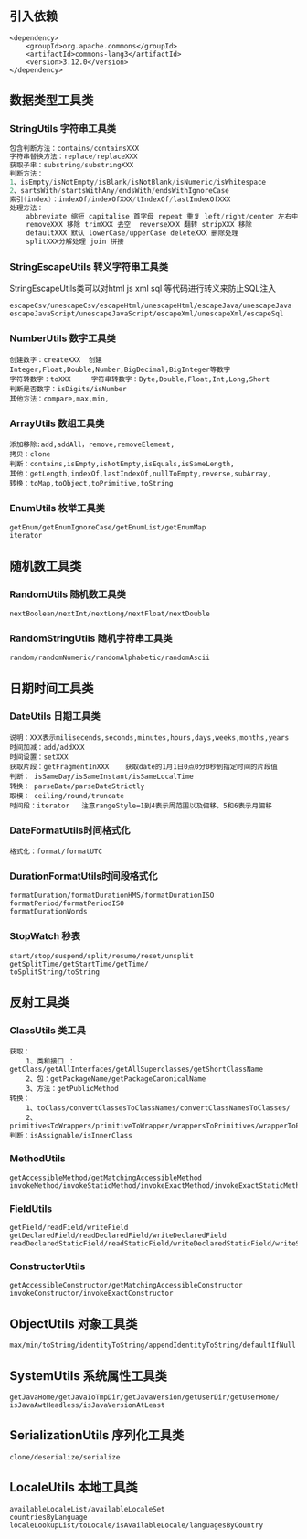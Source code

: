 
## 引入依赖
```
<dependency>
    <groupId>org.apache.commons</groupId>
    <artifactId>commons-lang3</artifactId>
    <version>3.12.0</version>
</dependency>
```
## 数据类型工具类
### StringUtils 字符串工具类
```java
包含判断方法：contains/containsXXX 
字符串替换方法：replace/replaceXXX 
获取子串：substring/substringXXX 
判断方法：
1、isEmpty/isNotEmpty/isBlank/isNotBlank/isNumeric/isWhitespace
2、sartsWith/startsWithAny/endsWith/endsWithIgnoreCase
索引(index)：indexOf/indexOfXXX/tIndexOf/lastIndexOfXXX
处理方法：
    abbreviate 缩短 capitalise 首字母 repeat 重复 left/right/center 左右中间
    removeXXX 移除 trimXXX 去空  reverseXXX 翻转 stripXXX 移除
    defaultXXX 默认 lowerCase/upperCase deleteXXX 删除处理
    splitXXX分解处理 join 拼接
```

### StringEscapeUtils 转义字符串工具类
StringEscapeUtils类可以对html js xml sql 等代码进行转义来防止SQL注入
```
escapeCsv/unescapeCsv/escapeHtml/unescapeHtml/escapeJava/unescapeJava
escapeJavaScript/unescapeJavaScript/escapeXml/unescapeXml/escapeSql
```

### NumberUtils 数字工具类

```
创建数字：createXXX  创建Integer,Float,Double,Number,BigDecimal,BigInteger等数字
字符转数字：toXXX     字符串转数字：Byte,Double,Float,Int,Long,Short
判断是否数字：isDigits/isNumber
其他方法：compare,max,min,
```

### ArrayUtils 数组工具类

```
添加移除:add,addAll，remove,removeElement,
拷贝：clone
判断：contains,isEmpty,isNotEmpty,isEquals,isSameLength,
其他：getLength,indexOf,lastIndexOf,nullToEmpty,reverse,subArray,
转换：toMap,toObject,toPrimitive,toString
```
### EnumUtils 枚举工具类
```
getEnum/getEnumIgnoreCase/getEnumList/getEnumMap
iterator
```
## 随机数工具类
### RandomUtils 随机数工具类
```
nextBoolean/nextInt/nextLong/nextFloat/nextDouble
```

### RandomStringUtils 随机字符串工具类
```
random/randomNumeric/randomAlphabetic/randomAscii
```
## 日期时间工具类
### DateUtils 日期工具类
```
说明：XXX表示milisecends,seconds,minutes,hours,days,weeks,months,years
时间加减：add/addXXX 
时间设置：setXXX 
获取片段：getFragmentInXXX    获取date的1月1日0点0分0秒到指定时间的片段值
判断： isSameDay/isSameInstant/isSameLocalTime
转换： parseDate/parseDateStrictly
取模： ceiling/round/truncate
时间段：iterator   注意rangeStyle=1到4表示周范围以及偏移，5和6表示月偏移
```

### DateFormatUtils时间格式化
```
格式化：format/formatUTC
```
### DurationFormatUtils时间段格式化
```
formatDuration/formatDurationHMS/formatDurationISO
formatPeriod/formatPeriodISO
formatDurationWords
```

### StopWatch 秒表
```
start/stop/suspend/split/resume/reset/unsplit
getSplitTime/getStartTime/getTime/
toSplitString/toString
```


## 反射工具类

### ClassUtils 类工具
```
获取： 
    1、类和接口 ：getClass/getAllInterfaces/getAllSuperclasses/getShortClassName
    2、包：getPackageName/getPackageCanonicalName
    3、方法：getPublicMethod
转换：
    1、toClass/convertClassesToClassNames/convertClassNamesToClasses/
    2、primitivesToWrappers/primitiveToWrapper/wrappersToPrimitives/wrapperToPrimitive
判断：isAssignable/isInnerClass
```

### MethodUtils
```
getAccessibleMethod/getMatchingAccessibleMethod
invokeMethod/invokeStaticMethod/invokeExactMethod/invokeExactStaticMethod
```

### FieldUtils
```
getField/readField/writeField
getDeclaredField/readDeclaredField/writeDeclaredField
readDeclaredStaticField/readStaticField/writeDeclaredStaticField/writeStaticField
```

### ConstructorUtils
```
getAccessibleConstructor/getMatchingAccessibleConstructor
invokeConstructor/invokeExactConstructor
```

## ObjectUtils 对象工具类
```
max/min/toString/identityToString/appendIdentityToString/defaultIfNull
```
## SystemUtils 系统属性工具类
```
getJavaHome/getJavaIoTmpDir/getJavaVersion/getUserDir/getUserHome/
isJavaAwtHeadless/isJavaVersionAtLeast
```

## SerializationUtils 序列化工具类
```
clone/deserialize/serialize
```

## LocaleUtils 本地工具类
```
availableLocaleList/availableLocaleSet
countriesByLanguage
localeLookupList/toLocale/isAvailableLocale/languagesByCountry
```